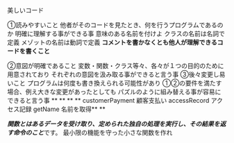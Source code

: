 美しいコード

①読みやすいこと
他者がそのコードを見たとき、何を行うプログラムであるのか 明確に理解する事ができる事
意味のある名前を付けよ
クラスの名前は名詞で定義
メゾットの名前は動詞で定義
**コメントを書かなくとも他人が理解できるコードを書くこと**

②意図が明確であること
変数・関数・クラス等々、各々が１つの目的のために用意されており それぞれの意図を汲み取る事ができると言う事
③後々変更し易いこと プログラムは何度も書き換えられる可能性があり ①②の要件を満たす場合、例え大きな変更があったとしても パズルのように組み替える事が容易にできると言う事
**
**
**
**
customerPayment			顧客支払い
accessRecord				アクセス記録
getName					名前を取得**
**

***関数とはあるデータを受け取り、定められた独自の処理を実行し、その結果を返す命令のこと***です。
最小限の機能を守った小さな関数を作れ

